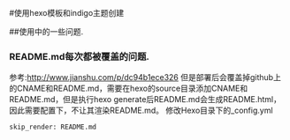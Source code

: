 #使用hexo模板和indigo主题创建


##使用中的一些问题.


### README.md每次都被覆盖的问题.

参考:http://www.jianshu.com/p/dc94b1ece326
但是部署后会覆盖掉github上的CNAME和README.md，需要在hexo的source目录添加CNAME和README.md，但是执行hexo generate后README.md会生成README.html，因此需要配置下，不让其渲染README.md。
修改Hexo目录下的_config.yml

```skip_render: README.md```


